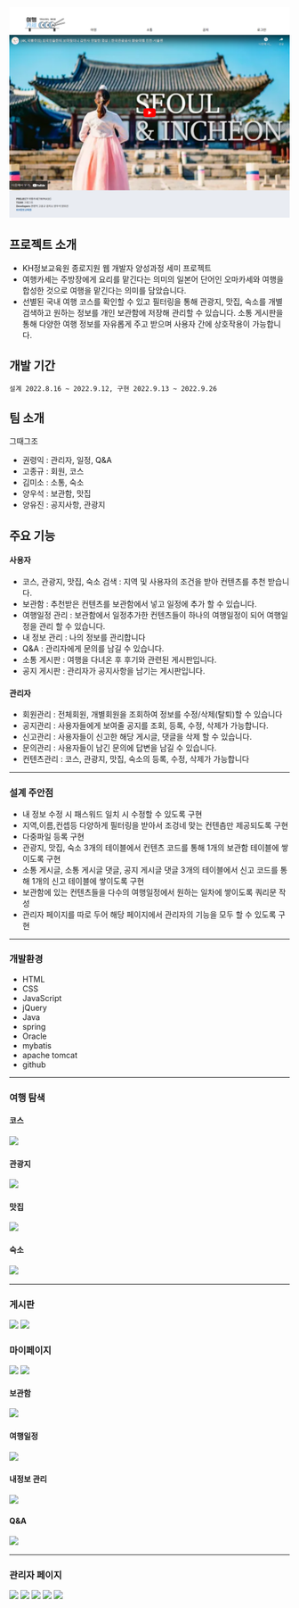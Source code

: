 <img src="/resourcesReadme/main_original_tripkase.png">

## 프로젝트 소개
- KH정보교육원 종로지원 웹 개발자 양성과정 세미 프로젝트
- 여행카세는 주방장에게 요리를 맡긴다는 의미의 일본어 단어인 오마카세와 여행을 합성한 것으로 여행을 맡긴다는 의미를 담았습니다.
- 선별된 국내 여행 코스를 확인할 수 있고 필터링을 통해 관광지, 맛집, 숙소를 개별 검색하고 원하는 정보를 개인 보관함에 저장해 관리할 수 있습니다. 소통 게시판을 통해 다양한 여행 정보를 자유롭게 주고 받으며 사용자 간에 상호작용이 가능합니다.

## 개발 기간
  ```
설계 2022.8.16 ~ 2022.9.12, 구현 2022.9.13 ~ 2022.9.26
  ```

## 팀 소개
그때그조
- 권령익 : 관리자, 일정, Q&A
- 고종규 : 회원, 코스
- 김미소 : 소통, 숙소
- 양우석 : 보관함, 맛집
- 양유진 : 공지사항, 관광지

## 주요 기능
<h4>사용자</h4>
<ul>
  <li>코스, 관광지, 맛집, 숙소 검색 : 지역 및 사용자의 조건을 받아 컨텐츠를 추천 받습니다.</li>
  <li>보관함 : 추천받은 컨텐츠를 보관함에서 넣고 일정에 추가 할 수 있습니다. </li>
  <li>여행일정 관리 : 보관함에서 일정추가한 컨텐츠들이 하나의 여행일정이 되어 여행일정을 관리 할 수 있습니다.</li>
  <li>내 정보 관리 : 나의 정보를 관리합니다</li>
  <li>Q&A : 관리자에게 문의를 남길 수 있습니다.</li>
  <li>소통 게시판 : 여행을 다녀온 후 후기와 관련된 게시판입니다.</li>
  <li>공지 게시판 : 관리자가 공지사항을 남기는 게시판입니다.</li>
</ul>
<h4>관리자</h4>
<ul>
  <li>회원관리 : 전체회원, 개별회원을 조회하여 정보를 수정/삭제(탈퇴)할 수 있습니다</li>
  <li>공지관리 : 사용자들에게 보여줄 공지를 조회, 등록, 수정, 삭제가 가능합니다.</li>
  <li>신고관리 : 사용자들이 신고한 해당 게시글, 댓글을 삭제 할 수 있습니다.</li> 
  <li>문의관리 : 사용자들이 남긴 문의에 답변을 남길 수 있습니다.</li>
  <li>컨텐츠관리 : 코스, 관광지, 맛집, 숙소의 등록, 수정, 삭제가 가능합니다</li>
</ul>
<hr>

<h3>설계 주안점</h3>
<ul>
  <li>내 정보 수정 시 패스워드 일치 시 수정할 수 있도록 구현</li>
  <li>지역,이름,컨셉등 다양하게 필터링을 받아서 조겅네 맞는 컨텐츰만 제공되도록 구현</li>
  <li>다중파일 등록 구현</li>
  <li>관광지, 맛집, 숙소 3개의 테이블에서 컨텐츠 코드를 통해 1개의 보관함 테이블에 쌓이도록 구현</li>
  <li>소통 게시글, 소통 게시글 댓글, 공지 게시글 댓글 3개의 테이블에서 신고 코드를 통해 1개의 신고 테이블에 쌓이도록 구현</li>
  <li>보관함에 있는 컨텐츠들을 다수의 여행일정에서 원하는 일차에 쌓이도록 쿼리문 작성</li>
  <li>관리자 페이지를 따로 두어 해당 페이지에서 관리자의 기능을 모두 할 수 있도록 구현</li>
</ul>
<hr>

<h3>개발환경</h3>
<ul>
  <li>HTML</li>
  <li>CSS</li>
  <li>JavaScript</li>
  <li>jQuery</li>
  <li>Java</li>
  <li>spring</li>
  <li>Oracle</li>
  <li>mybatis</li>
  <li>apache tomcat</li>
  <li>github</li>
</ul>
<hr>

<h3>여행 탐색</h3>
<h4>코스</h4>
<img src="https://user-images.githubusercontent.com/97438483/194474173-26d422d1-776b-4f75-a523-c275ad11c573.JPG">
<h4>관광지</h4>
<img src="https://user-images.githubusercontent.com/97438483/194474522-7c1e6e84-a1a5-448e-ab6d-af3d670890a3.JPG">
<h4>맛집</h4>
<img src="https://user-images.githubusercontent.com/97438483/194474606-db122d65-2c5d-48c6-803f-7d09c12364c1.JPG">
<h4>숙소</h4>
<img src="https://user-images.githubusercontent.com/97438483/194474610-8c22cd77-19fc-468e-a1cf-4cfb790ba427.JPG">
<hr>

<h3>게시판</h3>
<img src="https://user-images.githubusercontent.com/97438483/194475419-14d7a1fc-48b6-48eb-8e36-3e9a7f1b49f4.JPG">
<img src="https://user-images.githubusercontent.com/97438483/194475425-bfd81b4b-ec06-4a2c-9269-455122579833.JPG">


<h3>마이페이지</h3>
<img src="https://user-images.githubusercontent.com/97438483/194475345-7b6626a0-343c-48df-a73e-d466202ba863.JPG">
<img src="https://user-images.githubusercontent.com/97438483/194475348-d6713810-415f-48a9-8220-e3f7bc1961c0.JPG">
<h4>보관함</h4>
<img src="https://user-images.githubusercontent.com/97438483/194475361-bf28b548-d502-4a4e-b3d0-6ba094379ddc.JPG">
<h4>여행일정</h4>
<img src="https://user-images.githubusercontent.com/97438483/194475367-10f0384a-d0dc-4818-a41c-358a788cadbc.JPG">
<h4>내정보 관리</h4>
<img src="https://user-images.githubusercontent.com/97438483/194476257-d6007d48-ccf4-41b7-8475-8b6109db075b.JPG">
<h4>Q&A</h4>
<img src="https://user-images.githubusercontent.com/97438483/194476269-77f924ec-82b5-43e5-9e34-cc203da0e0b3.JPG">
<hr>

<h3>관리자 페이지</h3>
<img src="https://user-images.githubusercontent.com/97438483/194475680-8ecf224e-b416-436f-8ec1-c706b56e20bc.JPG">
<img src="https://user-images.githubusercontent.com/97438483/194475704-5399e80a-d9e1-41f2-865e-a4c30dd0f340.JPG">
<img src="https://user-images.githubusercontent.com/97438483/194475706-d73aa065-e68f-4b7b-b1fe-23d410ab407b.JPG">
<img src="https://user-images.githubusercontent.com/97438483/194475718-964a6b03-50a9-45fb-bc29-f46f2172cc9f.JPG">
<img src="https://user-images.githubusercontent.com/97438483/194475726-7e5cc4df-ccdf-4d27-acdb-dff498a4da07.JPG">

